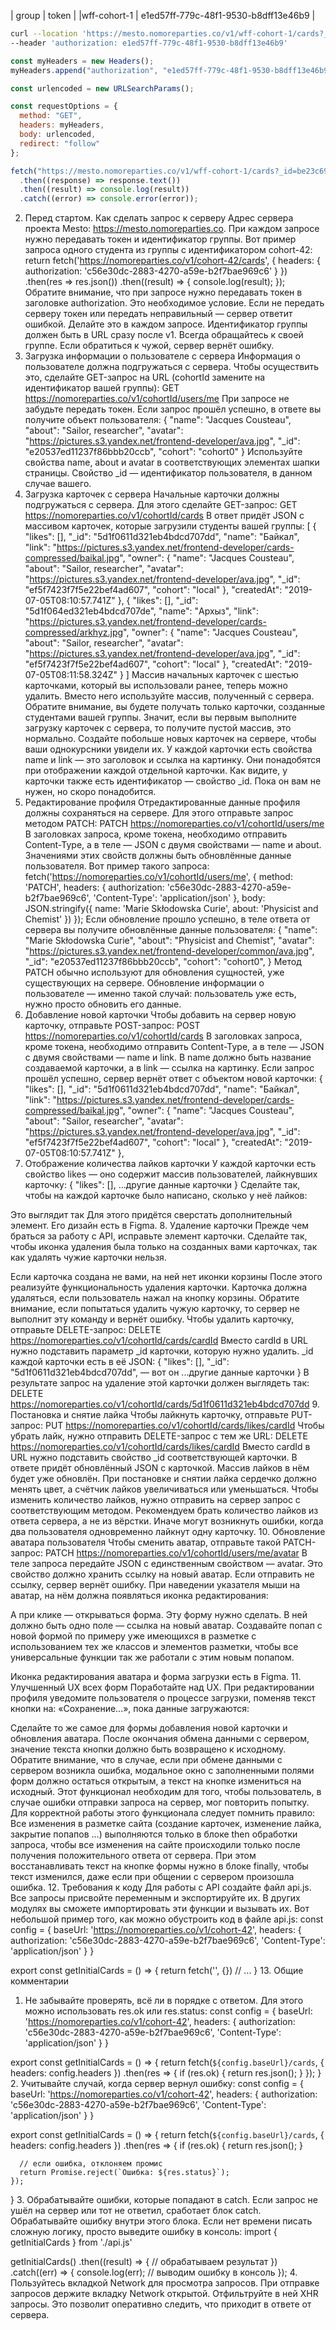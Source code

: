 | group   |     token  |
|wff-cohort-1	| e1ed57ff-779c-48f1-9530-b8dff13e46b9 |																							

```bash
curl --location 'https://mesto.nomoreparties.co/v1/wff-cohort-1/cards?_id=be23c6910b1b927ebfd495da' \
--header 'authorization: e1ed57ff-779c-48f1-9530-b8dff13e46b9'
```

```js
const myHeaders = new Headers();
myHeaders.append("authorization", "e1ed57ff-779c-48f1-9530-b8dff13e46b9");

const urlencoded = new URLSearchParams();

const requestOptions = {
  method: "GET",
  headers: myHeaders,
  body: urlencoded,
  redirect: "follow"
};

fetch("https://mesto.nomoreparties.co/v1/wff-cohort-1/cards?_id=be23c6910b1b927ebfd495da", requestOptions)
  .then((response) => response.text())
  .then((result) => console.log(result))
  .catch((error) => console.error(error));
```

2. Перед стартом. Как сделать запрос к серверу
Адрес сервера проекта Mesto: https://mesto.nomoreparties.co.
При каждом запросе нужно передавать токен и идентификатор группы. Вот пример запроса одного студента из группы с идентификатором cohort-42:
return fetch('https://nomoreparties.co/v1/cohort-42/cards', {
  headers: {
    authorization: 'c56e30dc-2883-4270-a59e-b2f7bae969c6'
  }
})
  .then(res => res.json())
  .then((result) => {
    console.log(result);
  }); 
Обратите внимание, что при запросе нужно передавать токен в заголовке authorization. Это необходимое условие. Если не передать серверу токен или передать неправильный — сервер ответит ошибкой. Делайте это в каждом запросе.
Идентификатор группы должен быть в URL сразу после v1. Всегда обращайтесь к своей группе. Если обратиться к чужой, сервер вернёт ошибку.
3. Загрузка информации о пользователе с сервера
Информация о пользователе должна подгружаться с сервера. Чтобы осуществить это, сделайте GET-запрос на URL (cohortId замените на идентификатор вашей группы):
GET https://nomoreparties.co/v1/cohortId/users/me 
При запросе не забудьте передать токен. Если запрос прошёл успешно, в ответе вы получите объект пользователя:
{
  "name": "Jacques Cousteau",
  "about": "Sailor, researcher",
  "avatar": "https://pictures.s3.yandex.net/frontend-developer/ava.jpg",
  "_id": "e20537ed11237f86bbb20ccb",
  "cohort": "cohort0"
} 
Используйте свойства name, about и avatar в соответствующих элементах шапки страницы. Свойство _id — идентификатор пользователя, в данном случае вашего.
4. Загрузка карточек с сервера
Начальные карточки должны подгружаться с сервера. Для этого сделайте GET-запрос:
GET https://nomoreparties.co/v1/cohortId/cards 
В ответ придёт JSON с массивом карточек, которые загрузили студенты вашей группы:
[
  {
    "likes": [],
    "_id": "5d1f0611d321eb4bdcd707dd",
    "name": "Байкал",
    "link": "https://pictures.s3.yandex.net/frontend-developer/cards-compressed/baikal.jpg",
    "owner": {
      "name": "Jacques Cousteau",
      "about": "Sailor, researcher",
      "avatar": "https://pictures.s3.yandex.net/frontend-developer/ava.jpg",
      "_id": "ef5f7423f7f5e22bef4ad607",
      "cohort": "local"
    },
    "createdAt": "2019-07-05T08:10:57.741Z"
  },
  {
    "likes": [],
    "_id": "5d1f064ed321eb4bdcd707de",
    "name": "Архыз",
    "link": "https://pictures.s3.yandex.net/frontend-developer/cards-compressed/arkhyz.jpg",
    "owner": {
      "name": "Jacques Cousteau",
      "about": "Sailor, researcher",
      "avatar": "https://pictures.s3.yandex.net/frontend-developer/ava.jpg",
      "_id": "ef5f7423f7f5e22bef4ad607",
      "cohort": "local"
    },
    "createdAt": "2019-07-05T08:11:58.324Z"
  }
] 
Массив начальных карточек с шестью карточками, который вы использовали ранее, теперь можно удалить. Вместо него используйте массив, полученный с сервера.
Обратите внимание, вы будете получать только карточки, созданные студентами вашей группы. Значит, если вы первым выполните загрузку карточек с сервера, то получите пустой массив, это нормально. Создайте побольше новых карточек на сервере, чтобы ваши однокурсники увидели их.
У каждой карточки есть свойства name и link — это заголовок и ссылка на картинку. Они понадобятся при отображении каждой отдельной карточки.
Как видите, у карточки также есть идентификатор — свойство _id. Пока он вам не нужен, но скоро понадобится.
5. Редактирование профиля
Отредактированные данные профиля должны сохраняться на сервере. Для этого отправьте запрос методом PATCH:
PATCH https://nomoreparties.co/v1/cohortId/users/me 
В заголовках запроса, кроме токена, необходимо отправить Content-Type, а в теле — JSON с двумя свойствами — name и about. Значениями этих свойств должны быть обновлённые данные пользователя. Вот пример такого запроса:
fetch('https://nomoreparties.co/v1/cohortId/users/me', {
  method: 'PATCH',
  headers: {
    authorization: 'c56e30dc-2883-4270-a59e-b2f7bae969c6',
    'Content-Type': 'application/json'
  },
  body: JSON.stringify({
    name: 'Marie Skłodowska Curie',
    about: 'Physicist and Chemist'
  })
}); 
Если обновление прошло успешно, в теле ответа от сервера вы получите обновлённые данные пользователя:
{
  "name": "Marie Skłodowska Curie",
  "about": "Physicist and Chemist",
  "avatar": "https://pictures.s3.yandex.net/frontend-developer/common/ava.jpg",
  "_id": "e20537ed11237f86bbb20ccb",
  "cohort": "cohort0",
} 
Метод PATCH обычно используют для обновления сущностей, уже существующих на сервере. Обновление информации о пользователе — именно такой случай: пользователь уже есть, нужно просто обновить его данные.
6. Добавление новой карточки
Чтобы добавить на сервер новую карточку, отправьте POST-запрос:
POST https://nomoreparties.co/v1/cohortId/cards 
В заголовках запроса, кроме токена, необходимо отправить Content-Type, а в теле — JSON с двумя свойствами — name и link. В name должно быть название создаваемой карточки, а в link — ссылка на картинку. Если запрос прошёл успешно, сервер вернёт ответ с объектом новой карточки:
  {
    "likes": [],
    "_id": "5d1f0611d321eb4bdcd707dd",
    "name": "Байкал",
    "link": "https://pictures.s3.yandex.net/frontend-developer/cards-compressed/baikal.jpg",
    "owner": {
      "name": "Jacques Cousteau",
      "about": "Sailor, researcher",
      "avatar": "https://pictures.s3.yandex.net/frontend-developer/ava.jpg",
      "_id": "ef5f7423f7f5e22bef4ad607",
      "cohort": "local"
    },
    "createdAt": "2019-07-05T08:10:57.741Z"
  }, 
7. Отображение количества лайков карточки
У каждой карточки есть свойство likes — оно содержит массив пользователей, лайкнувших карточку:
{
  "likes": [],
  ...другие данные карточки
} 
Сделайте так, чтобы на каждой карточке было написано, сколько у неё лайков:


Это выглядит так
Для этого придётся сверстать дополнительный элемент. Его дизайн есть в Figma.
8. Удаление карточки
Прежде чем браться за работу с API, исправьте элемент карточки. Сделайте так, чтобы иконка удаления была только на созданных вами карточках, так как удалять чужие карточки нельзя.


Если карточка создана не вами, на ней нет иконки корзины
После этого реализуйте функциональность удаления карточки. Карточка должна удаляться, если пользователь нажал на кнопку корзины. Обратите внимание, если попытаться удалить чужую карточку, то сервер не выполнит эту команду и вернёт ошибку.
Чтобы удалить карточку, отправьте DELETE-запрос:
DELETE https://nomoreparties.co/v1/cohortId/cards/cardId 
Вместо cardId в URL нужно подставить параметр _id карточки, которую нужно удалить. _id каждой карточки есть в её JSON:
{
  "likes": [],
  "_id": "5d1f0611d321eb4bdcd707dd", — вот он
  ...другие данные карточки
} 
В результате запрос на удаление этой карточки должен выглядеть так:
DELETE https://nomoreparties.co/v1/cohortId/cards/5d1f0611d321eb4bdcd707dd 
9. Постановка и снятие лайка
Чтобы лайкнуть карточку, отправьте PUT-запрос:
PUT https://nomoreparties.co/v1/cohortId/cards/likes/cardId 
Чтобы убрать лайк, нужно отправить DELETE-запрос с тем же URL:
DELETE https://nomoreparties.co/v1/cohortId/cards/likes/cardId 
Вместо cardId в URL нужно подставить свойство _id соответствующей карточки.
В ответе придёт обновлённый JSON с карточкой. Массив лайков в нём будет уже обновлён.
При постановке и снятии лайка сердечко должно менять цвет, а счётчик лайков увеличиваться или уменьшаться.
Чтобы изменить количество лайков, нужно отправить на сервер запрос с соответствующим методом. Рекомендуем брать количество лайков из ответа сервера, а не из вёрстки. Иначе могут возникнуть ошибки, когда два пользователя одновременно лайкнут одну карточку.
10. Обновление аватара пользователя
Чтобы сменить аватар, отправьте такой PATCH-запрос:
PATCH https://nomoreparties.co/v1/cohortId/users/me/avatar 
В теле запроса передайте JSON с единственным свойством — avatar. Это свойство должно хранить ссылку на новый аватар. Если отправить не ссылку, сервер вернёт ошибку.
При наведении указателя мыши на аватар, на нём должна появляться иконка редактирования:

А при клике — открываться форма. Эту форму нужно сделать. В ней должно быть одно поле — ссылка на новый аватар. Создавайте попап с новой формой по примеру уже имеющихся в разметке с использованием тех же классов и элементов разметки, чтобы все универсальные функции так же работали с этим новым попапом.

Иконка редактирования аватара и форма загрузки есть в Figma.
11. Улучшенный UX всех форм
Поработайте над UX. При редактировании профиля уведомите пользователя о процессе загрузки, поменяв текст кнопки на: «Сохранение...», пока данные загружаются:

Сделайте то же самое для формы добавления новой карточки и обновления аватара.
После окончания обмена данными с сервером, значение текста кнопки должно быть возвращено к исходному. Обратите внимание, что в случае, если при обмене данными с сервером возникла ошибка, модальное окно с заполненными полями форм должно остаться открытым, а текст на кнопке измениться на исходный. Этот функционал необходим для того, чтобы пользователь, в случае ошибки отправки запроса на сервер, мог повторить попытку.
Для корректной работы этого функционала следует помнить правило: Все изменения в разметке сайта (создание карточек, изменение лайка, закрытие попапов …) выполняются только в блоке then обработки запроса, чтобы все изменения на сайте происходили только после получения положительного ответа от сервера. При этом восстанавливать текст на кнопке формы нужно в блоке finally, чтобы текст изменился, даже если при общении с сервером произошла ошибка.
12. Требования к коду
Для работы с API создайте файл api.js. Все запросы присвойте переменным и экспортируйте их. В других модулях вы сможете импортировать эти функции и вызывать их. Вот небольшой пример того, как можно обустроить код в файле api.js:
const config = {
  baseUrl: 'https://nomoreparties.co/v1/cohort-42',
  headers: {
    authorization: 'c56e30dc-2883-4270-a59e-b2f7bae969c6',
    'Content-Type': 'application/json'
  }
}

export const getInitialCards = () => {
    return fetch('', {})
    // ...
} 
13. Общие комментарии
1. Не забывайте проверять, всё ли в порядке с ответом. Для этого можно использовать res.ok или res.status:
const config = {
  baseUrl: 'https://nomoreparties.co/v1/cohort-42',
  headers: {
    authorization: 'c56e30dc-2883-4270-a59e-b2f7bae969c6',
    'Content-Type': 'application/json'
  }
}

export const getInitialCards = () => {
  return fetch(`${config.baseUrl}/cards`, {
    headers: config.headers
  })
    .then(res => {
      if (res.ok) {
        return res.json();
      }
    });
} 
2. Учитывайте случай, когда сервер вернул ошибку:
const config = {
  baseUrl: 'https://nomoreparties.co/v1/cohort-42',
  headers: {
    authorization: 'c56e30dc-2883-4270-a59e-b2f7bae969c6',
    'Content-Type': 'application/json'
  }
}

export const getInitialCards = () => {
  return fetch(`${config.baseUrl}/cards`, {
    headers: config.headers
  })
    .then(res => {
      if (res.ok) {
        return res.json();
      }

      // если ошибка, отклоняем промис
      return Promise.reject(`Ошибка: ${res.status}`);
    });
} 
3. Обрабатывайте ошибки, которые попадают в catch. Если запрос не ушёл на сервер или тот не ответил, сработает блок catch. Обрабатывайте ошибку внутри этого блока. Если нет времени писать сложную логику, просто выведите ошибку в консоль:
import { getInitialCards } from './api.js'

getInitialCards()
  .then((result) => {
    // обрабатываем результат
  })
  .catch((err) => {
    console.log(err); // выводим ошибку в консоль
  }); 
4. Пользуйтесь вкладкой Network для просмотра запросов. При отправке запросов держите вкладку Network открытой. Отфильтруйте в ней XHR запросы. Это позволит оперативно следить, что приходит в ответе от сервера.
